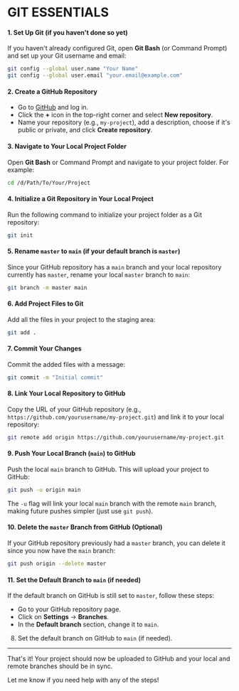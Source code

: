 # GIT ESSENTIALS 

#### 1. **Set Up Git (if you haven't done so yet)**

If you haven't already configured Git, open **Git Bash** (or Command Prompt) and set up your Git username and email:

```bash
git config --global user.name "Your Name"
git config --global user.email "your.email@example.com"
```

#### 2. **Create a GitHub Repository**

- Go to [GitHub](https://github.com/) and log in.
- Click the **+** icon in the top-right corner and select **New repository**.
- Name your repository (e.g., `my-project`), add a description, choose if it's public or private, and click **Create repository**.

#### 3. **Navigate to Your Local Project Folder**

Open **Git Bash** or Command Prompt and navigate to your project folder. For example:

```bash
cd /d/Path/To/Your/Project
```

#### 4. **Initialize a Git Repository in Your Local Project**

Run the following command to initialize your project folder as a Git repository:

```bash
git init
```

#### 5. **Rename `master` to `main` (if your default branch is `master`)**

Since your GitHub repository has a `main` branch and your local repository currently has `master`, rename your local `master` branch to `main`:

```bash
git branch -m master main
```

#### 6. **Add Project Files to Git**

Add all the files in your project to the staging area:

```bash
git add .
```

#### 7. **Commit Your Changes**

Commit the added files with a message:

```bash
git commit -m "Initial commit"
```

#### 8. **Link Your Local Repository to GitHub**

Copy the URL of your GitHub repository (e.g., `https://github.com/yourusername/my-project.git`) and link it to your local repository:

```bash
git remote add origin https://github.com/yourusername/my-project.git
```

#### 9. **Push Your Local Branch (`main`) to GitHub**

Push the local `main` branch to GitHub. This will upload your project to GitHub:

```bash
git push -u origin main
```

The `-u` flag will link your local `main` branch with the remote `main` branch, making future pushes simpler (just use `git push`).

#### 10. **Delete the `master` Branch from GitHub (Optional)**

If your GitHub repository previously had a `master` branch, you can delete it since you now have the `main` branch:

```bash
git push origin --delete master
```

#### 11. **Set the Default Branch to `main` (if needed)**

If the default branch on GitHub is still set to `master`, follow these steps:

- Go to your GitHub repository page.
- Click on **Settings** → **Branches**.
- In the **Default branch** section, change it to `main`.

8. Set the default branch on GitHub to `main` (if needed).

---

That's it! Your project should now be uploaded to GitHub and your local and remote branches should be in sync.

Let me know if you need help with any of the steps!
